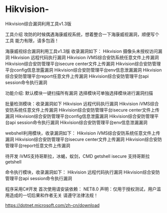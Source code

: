 # Hikvision-
Hikvision综合漏洞利用工具v1.3版 

工具介绍
攻防的时候偶遇海康威视系统，想着整合一下海康威视漏洞，顺便写个工具
能力有限，请多包涵！

海康威视综合漏洞利用工具v1.3版    收录漏洞如下：
Hikvision 摄像头未授权访问漏洞
Hikvision 远程代码执行漏洞
Hikvision iVMS综合安防系统任意文件上传漏洞
Hikvision综合安防管理平台isecure center文件上传漏洞
Hikvision综合安防管理平台config信息泄露漏洞
Hikvision综合安防管理平台env信息泄漏漏洞
Hikvision综合安防管理平台report任意文件上传漏洞
Hikvision综合安防管理平台api session命令执行漏洞


功能介绍:
默认模块一键扫描所有漏洞
选择模块可单独选择模块进行漏洞扫描

批量检测模块：收录漏洞如下
Hikvision 远程代码执行漏洞
Hikvision iVMS综合安防系统任意文件上传漏洞
Hikvision综合安防管理平台isecure center文件上传漏洞
Hikvision综合安防管理平台config信息泄露漏洞
Hikvision综合安防管理平台api session命令执行漏洞
Hikvision综合安防管理平台env信息泄漏漏洞

webshell利用模块，收录漏洞如下：
Hikvision iVMS综合安防系统任意文件上传漏洞
Hikvision综合安防管理平台isecure center文件上传漏洞
Hikvision综合安防管理平台report任意文件上传漏洞

待开发
iVMS支持哥斯拉，冰蝎，蚁剑，CMD  getshell
isecure 支持哥斯拉getshell

命令执行模块，收录漏洞如下：
Hikvision 远程代码执行漏洞
Hikvision综合安防管理平台api session命令执行漏洞

程序采用C#开发
首次使用请安装依赖：
NET8.0
声明：仅用于授权测试，用户滥用造成的一切后果和作者无关
请遵守法律法规！

https://dotnet.microsoft.com/zh-cn/download
